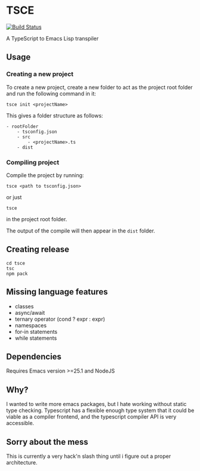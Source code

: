 # TSCE

[![Build Status](https://travis-ci.org/kristianhasselknippe/tsce.svg?branch=master)](https://travis-ci.org/kristianhasselknippe/tsce)

A TypeScript to Emacs Lisp transpiler

## Usage

### Creating a new project

To create a new project, create a new folder to act as the project root folder and run the following command in it:

```
tsce init <projectName>
```

This gives a folder structure as follows:

```
- rootFolder
    - tsconfig.json
    - src
        - <projectName>.ts
    - dist
```

### Compiling project

Compile the project by running:

```
tsce <path to tsconfig.json>
```

or just

```
tsce
```

in the project root folder.

The output of the compile will then appear in the `dist` folder.

## Creating release

```
cd tsce
tsc
npm pack
```

## Missing language features

- classes
- async/await
- ternary operator (cond ? expr : expr)
- namespaces
- for-in statements
- while statements

## Dependencies

Requires Emacs version >=25.1 and NodeJS

## Why?

I wanted to write more emacs packages, but I hate working without static type checking. Typescript has a flexible enough type system that it could be viable as a compiler frontend, and the typescript compiler API is very accessible.

## Sorry about the mess

This is currently a very hack'n slash thing until i figure out a proper architecture.
